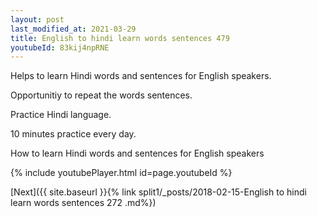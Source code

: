 ```yaml
---
layout: post
last_modified_at: 2021-03-29
title: English to hindi learn words sentences 479 
youtubeId: 83kij4npRNE
---
```

 
 
Helps to learn Hindi words and sentences for English speakers.

Opportunitiy to repeat the words sentences. 

Practice Hindi language. 
 
10 minutes practice every day. 
 
How to learn Hindi words and sentences for English speakers 
 
{% include youtubePlayer.html id=page.youtubeId %}
 
 
[Next]({{ site.baseurl }}{% link  split1/_posts/2018-02-15-English to hindi learn words sentences 272 .md%})
 
